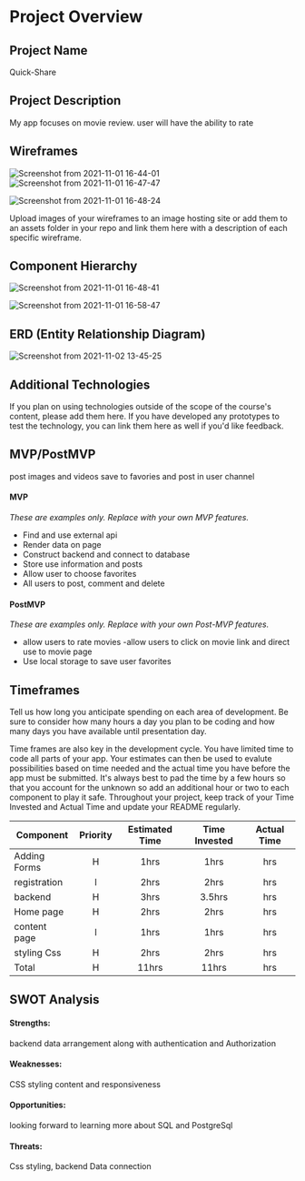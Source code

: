 # Project Overview

## Project Name

Quick-Share

## Project Description

My app focuses on movie review. user will have the ability to rate

## Wireframes

![Screenshot from 2021-11-01 16-44-01](https://user-images.githubusercontent.com/89764557/139756639-92f69f13-9f52-4aa9-93b7-8890c0b81ec1.png)
![Screenshot from 2021-11-01 16-47-47](https://user-images.githubusercontent.com/89764557/139757793-3281504a-6151-43e5-a2ea-963e02f67dd2.png)

![Screenshot from 2021-11-01 16-48-24](https://user-images.githubusercontent.com/89764557/139757798-b8081c84-7437-4f12-b8b7-3d6cb419b075.png)


Upload images of your wireframes to an image hosting site or add them to an assets folder in your repo and link them here with a description of each specific wireframe.

## Component Hierarchy
![Screenshot from 2021-11-01 16-48-41](https://user-images.githubusercontent.com/89764557/139757944-0f54ac8a-7d62-49f3-bcd0-295435edc7fc.png)

![Screenshot from 2021-11-01 16-58-47](https://user-images.githubusercontent.com/89764557/139757954-20387eee-c5b7-42db-9e66-d934797bb347.png)

## ERD (Entity Relationship Diagram)

![Screenshot from 2021-11-02 13-45-25](https://user-images.githubusercontent.com/89764557/139949039-290ea6db-132f-43de-bbad-9ce860530379.png)
## Additional Technologies

If you plan on using technologies outside of the scope of the course's content, please add them here. If you have developed any prototypes to test the technology, you can link them here as well if you'd like feedback.

## MVP/PostMVP

post images and videos save to favories and post in user channel 

#### MVP 
*These are examples only. Replace with your own MVP features.*

- Find and use external api 
- Render data on page 
- Construct backend and connect to database
- Store use information and posts
- Allow user to choose favorites
- All users to post, comment and delete

#### PostMVP  
*These are examples only. Replace with your own Post-MVP features.*

- allow users to rate movies 
-allow users to click on movie link and direct use to movie page
- Use local storage to save user favorites

## Timeframes

Tell us how long you anticipate spending on each area of development. Be sure to consider how many hours a day you plan to be coding and how many days you have available until presentation day.

Time frames are also key in the development cycle.  You have limited time to code all parts of your app.  Your estimates can then be used to evalute possibilities based on time needed and the actual time you have before the app must be submitted. It's always best to pad the time by a few hours so that you account for the unknown so add an additional hour or two to each component to play it safe. Throughout your project, keep track of your Time Invested and Actual Time and update your README regularly.

| Component | Priority | Estimated Time | Time Invested | Actual Time |
| --- | :---: |  :---: | :---: | :---: |
| Adding Forms | H | 1hrs| 1hrs | hrs |
| registration | l | 2hrs| 2hrs | hrs |
| backend  | H | 3hrs| 3.5hrs | hrs |
| Home page | H | 2hrs| 2hrs | hrs |
| content page | l | 1hrs| 1hrs | hrs |
| styling Css | H | 2hrs| 2hrs | hrs |
| Total | H | 11hrs| 11hrs | hrs |

## SWOT Analysis

#### Strengths:
backend data arrangement along with authentication and Authorization

#### Weaknesses:
CSS styling content and responsiveness

#### Opportunities:
looking forward to learning more about SQL and PostgreSql

#### Threats:
Css styling, backend Data connection
